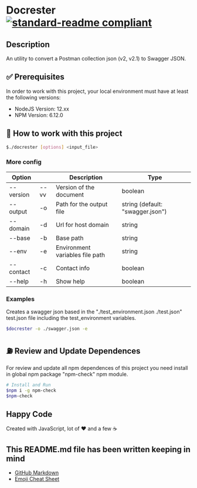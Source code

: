 # Docrester  [![standard-readme compliant](https://img.shields.io/badge/readme%20style-standard-brightgreen.svg?style=flat-square)](https://github.com/RichardLitt/standard-readme)

## Description

An utility to convert a Postman collection json (v2, v2.1) to Swagger JSON.

## ✅ Prerequisites

In order to work with this project, your local environment must have at least the following versions:

* NodeJS Version: 12.xx
* NPM Version: 6.12.0

## 📐 How to work with this project

```bash
$./docrester [options] <input_file>
```

### More config

Option |  | Description | Type
--- | --- | --- | ---
--version | --vv | Version of the document | boolean
--output | -o | Path for the output file | string (default: "swagger.json")
--domain | -d | Url for host domain | string
--base | -b | Base path | string
--env | -e | Environment variables file path | string
--contact | -c | Contact info | boolean
--help | -h | Show help | boolean

### Examples

Creates a swagger json based in the "./test_environment.json ./test.json" test.json file including the test_environment variables.
```bash
$docrester -o ./swagger.json -e
```           

## ⛽️ Review and Update Dependences

For review and update all npm dependences of this project you need install in global npm package "npm-check" npm module.

```bash
# Install and Run
$npm i -g npm-check
$npm-check
```

## Happy Code

Created with JavaScript, lot of ❤️ and a few ☕️

## This README.md file has been written keeping in mind

* [GitHub Markdown](https://guides.github.com/features/mastering-markdown/)
* [Emoji Cheat Sheet](https://www.webfx.com/tools/emoji-cheat-sheet/)